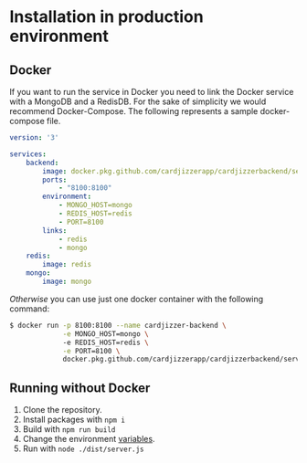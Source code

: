 # Installation in production environment

## Docker
If you want to run the service in Docker you need to link the Docker service with a MongoDB and a RedisDB. For the sake of simplicity we would recommend Docker-Compose. The following represents a sample docker-compose file.
```yml
version: '3'

services:
    backend:
        image: docker.pkg.github.com/cardjizzerapp/cardjizzerbackend/server
        ports:
            - "8100:8100"
        environment:
            - MONGO_HOST=mongo
            - REDIS_HOST=redis
            - PORT=8100
        links:
            - redis
            - mongo
    redis:
        image: redis
    mongo:
        image: mongo
```
*Otherwise* you can use just one docker container with the following command:
```sh
$ docker run -p 8100:8100 --name cardjizzer-backend \
             -e MONGO_HOST=mongo \ 
             -e REDIS_HOST=redis \
             -e PORT=8100 \
             docker.pkg.github.com/cardjizzerapp/cardjizzerbackend/server
```

## Running without Docker
1. Clone the repository.
2. Install packages with `npm i`
3. Build with `npm run build`
4. Change the environment [variables](../.env). 
5. Run with `node ./dist/server.js`